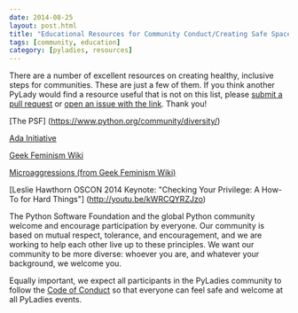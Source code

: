 ```yaml
---
date: 2014-08-25
layout: post.html
title: "Educational Resources for Community Conduct/Creating Safe Spaces"
tags: [community, education]
category: [pyladies, resources]
---
```


There are a number of excellent resources on creating healthy, inclusive steps for communities. These are just a few of them. If you think another PyLady would find a resource useful that is not on this list, please [submit a pull request](https://github.com/pyladies/pyladies) or [open an issue with the link](https://github.com/pyladies/info/issues/new). Thank you!

[The PSF] (https://www.python.org/community/diversity/)

[Ada Initiative](http://adainitiative.org/what-we-do/conference-policies/)

[Geek Feminism Wiki](http://geekfeminism.wikia.com/wiki/Community_anti-harassment/Policy)

[Microaggressions (from Geek Feminism Wiki)](http://geekfeminism.wikia.com/wiki/Microaggressions)

[Leslie Hawthorn OSCON 2014 Keynote: "Checking Your Privilege: A How-To for Hard Things"] (http://youtu.be/kWRCQYRZJzo)

The Python Software Foundation and the global Python community welcome and encourage participation by everyone. Our community is based on mutual respect, tolerance, and encouragement, and we are working to help each other live up to these principles. We want our community to be more diverse: whoever you are, and whatever your background, we welcome you.

Equally important, we expect all participants in the PyLadies community to follow the [Code of Conduct](/CodeOfConduct/) so that everyone can feel safe and welcome at all PyLadies events.
